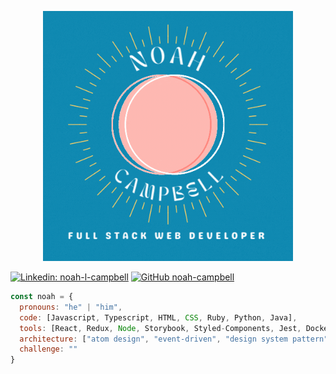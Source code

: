 <p align="center">
  <img src="images/NoahCampbellHeader.gif" width="400" height="auto" alt="animated" />
</p>

[![Linkedin: noah-l-campbell](https://img.shields.io/badge/-noah-l-campbell-blue?style=flat-square&logo=Linkedin&logoColor=white&link=https://www.https://www.linkedin.com/in/noah-l-campbell/)](https://www.https://www.linkedin.com/in/noah-l-campbell/)
[![GitHub noah-campbell](https://img.shields.io/github/followers/thaiane?label=follow&style=social)](https://github.com/noah-campbell)

```javascript
const noah = {
  pronouns: "he" | "him",
  code: [Javascript, Typescript, HTML, CSS, Ruby, Python, Java],
  tools: [React, Redux, Node, Storybook, Styled-Components, Jest, Docker],
  architecture: ["atom design", "event-driven", "design system pattern"],
  challenge: ""
}
```
